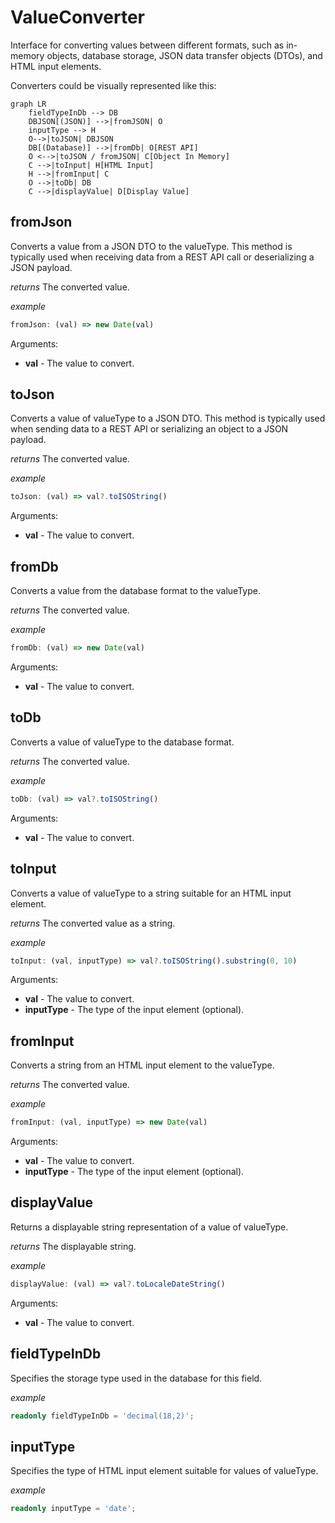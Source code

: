 # ValueConverter

Interface for converting values between different formats, such as in-memory objects, database storage,
JSON data transfer objects (DTOs), and HTML input elements.

Converters could be visually represented like this:

```mermaid
graph LR
    fieldTypeInDb --> DB
    DBJSON[(JSON)] -->|fromJSON| O
    inputType --> H
    O-->|toJSON| DBJSON
    DB[(Database)] -->|fromDb| O[REST API]
    O <-->|toJSON / fromJSON| C[Object In Memory]
    C -->|toInput| H[HTML Input]
    H -->|fromInput| C
    O -->|toDb| DB
    C -->|displayValue| D[Display Value]
```

## fromJson

Converts a value from a JSON DTO to the valueType. This method is typically used when receiving data
from a REST API call or deserializing a JSON payload.

_returns_
The converted value.

_example_

```ts
fromJson: (val) => new Date(val)
```

Arguments:

- **val** - The value to convert.

## toJson

Converts a value of valueType to a JSON DTO. This method is typically used when sending data
to a REST API or serializing an object to a JSON payload.

_returns_
The converted value.

_example_

```ts
toJson: (val) => val?.toISOString()
```

Arguments:

- **val** - The value to convert.

## fromDb

Converts a value from the database format to the valueType.

_returns_
The converted value.

_example_

```ts
fromDb: (val) => new Date(val)
```

Arguments:

- **val** - The value to convert.

## toDb

Converts a value of valueType to the database format.

_returns_
The converted value.

_example_

```ts
toDb: (val) => val?.toISOString()
```

Arguments:

- **val** - The value to convert.

## toInput

Converts a value of valueType to a string suitable for an HTML input element.

_returns_
The converted value as a string.

_example_

```ts
toInput: (val, inputType) => val?.toISOString().substring(0, 10)
```

Arguments:

- **val** - The value to convert.
- **inputType** - The type of the input element (optional).

## fromInput

Converts a string from an HTML input element to the valueType.

_returns_
The converted value.

_example_

```ts
fromInput: (val, inputType) => new Date(val)
```

Arguments:

- **val** - The value to convert.
- **inputType** - The type of the input element (optional).

## displayValue

Returns a displayable string representation of a value of valueType.

_returns_
The displayable string.

_example_

```ts
displayValue: (val) => val?.toLocaleDateString()
```

Arguments:

- **val** - The value to convert.

## fieldTypeInDb

Specifies the storage type used in the database for this field.

_example_

```ts
readonly fieldTypeInDb = 'decimal(18,2)';
```

## inputType

Specifies the type of HTML input element suitable for values of valueType.

_example_

```ts
readonly inputType = 'date';
```
